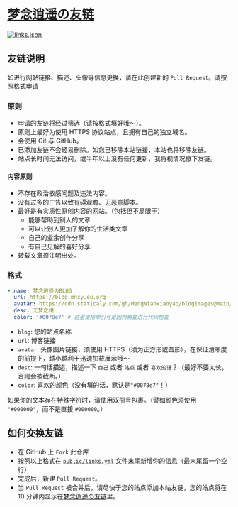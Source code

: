 # [梦念逍遥の友链](https://friends.mnxy.eu.org)

[![links.json](https://img.shields.io/badge/links.json-yellow)](https://friends.mnxy.eu.org/links.json)

## 友链说明

如进行网站链接、描述、头像等信息更换，请在此创建新的 `Pull Request`。请按照格式申请

### 原则

- 申请的友链将经过筛选（请按格式填好哦～）。
- 原则上最好为使用 HTTPS 协议站点，且拥有自己的独立域名。
- 会使用 Git 与 GitHub。
- 已添加友链不会轻易删除。如您已移除本站链接，本站也将移除友链。
- 站点长时间无法访问，或半年以上没有任何更新，我将视情况撤下友链。

#### 内容原则

- 不存在政治敏感问题及违法内容。
- 没有过多的广告以致有碍观瞻、无恶意脚本。
- 最好是有实质性原创内容的网站。（包括但不局限于）
  - 能够帮助到别人的文章
  - 可以让别人更加了解你的生活类文章
  - 自己的业余创作分享
  - 有自己见解的喜好分享
- 转载文章须注明出处。

### 格式

```yml
- name: 梦念逍遥のBLOG
  url: https://blog.mnxy.eu.org
  avatar: https://cdn.staticaly.com/gh/MengNianxiaoyao/blogimages@main/siteicon/icon.svg
  desc: 无梦之境
  color: '#0078e7' # 这里使用单引号是因为需要进行代码检查
```

- `blog`: 您的站点名称
- `url`: 博客链接
- `avatar`: 头像图片链接，须使用 HTTPS（须为正方形或圆形），在保证清晰度的前提下，越小越利于迅速加载展示哦～
- `desc`: 一句话描述，描述一下 `自己` 或者 `站点` 或者 `喜欢的话`？（最好不要太长，否则会被截断。）
- `color`: 喜欢的颜色（没有填的话，默认是`"#0078e7"`！）

如果你的文本存在特殊字符时，请使用双引号包裹。（譬如颜色须使用 `"#000000"`，而不是直接 `#000000`。）

## 如何交换友链

- 在 GitHub 上 `Fork` 此仓库
- 按照以上格式在 [`public/links.yml`](./public/links.yml) 文件末尾新增你的信息（最末尾留一个空行）
- 完成后，新建 `Pull Request`。
- 当 `Pull Request` 被合并后，请尽快于您的站点添加本站友链，您的站点将在 10 分钟内显示在[梦念逍遥の友链](https://blog.mnxy.eu.org/links/)里。
